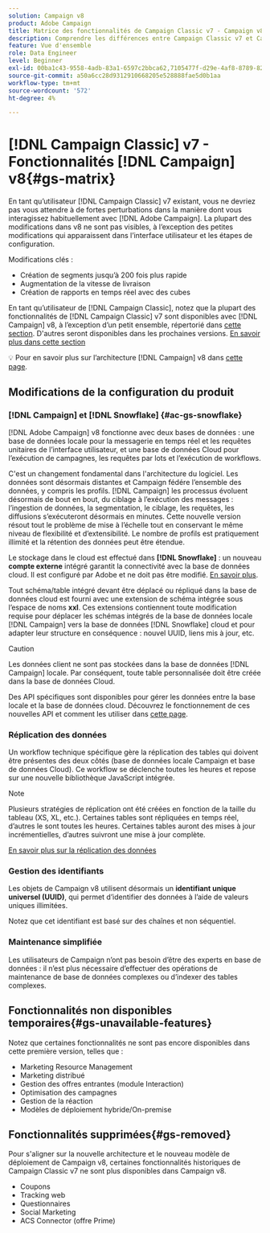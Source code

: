 ```yaml
---
solution: Campaign v8
product: Adobe Campaign
title: Matrice des fonctionnalités de Campaign Classic v7 - Campaign v8
description: Comprendre les différences entre Campaign Classic v7 et Campaign v8
feature: Vue d'ensemble
role: Data Engineer
level: Beginner
exl-id: 00ba1c43-9558-4adb-83a1-6597c2bbca62,7105477f-d29e-4af8-8789-82b4459761b0
source-git-commit: a50a6cc28d9312910668205e528888fae5d0b1aa
workflow-type: tm+mt
source-wordcount: '572'
ht-degree: 4%

---
```


# [!DNL Campaign Classic] v7 - Fonctionnalités  [!DNL Campaign] v8{#gs-matrix}

En tant qu’utilisateur [!DNL Campaign Classic] v7 existant, vous ne devriez pas vous attendre à de fortes perturbations dans la manière dont vous interagissez habituellement avec [!DNL Adobe Campaign]. La plupart des modifications dans v8 ne sont pas visibles, à l’exception des petites modifications qui apparaissent dans l’interface utilisateur et les étapes de configuration.

Modifications clés :

* Création de segments jusqu’à 200 fois plus rapide
* Augmentation de la vitesse de livraison
* Création de rapports en temps réel avec des cubes

En tant qu’utilisateur de [!DNL Campaign Classic], notez que la plupart des fonctionnalités de [!DNL Campaign Classic] v7 sont disponibles avec [!DNL Campaign] v8, à l’exception d’un petit ensemble, répertorié dans [cette section](#gs-removed). D&#39;autres seront disponibles dans les prochaines versions. [En savoir plus dans cette section](#gs-unavailable-features)

:bulb: Pour en savoir plus sur l’architecture [!DNL Campaign] v8 dans [cette page](../dev/architecture.md).

## Modifications de la configuration du produit

### [!DNL Campaign] et [!DNL Snowflake] {#ac-gs-snowflake}

[!DNL Adobe Campaign] v8 fonctionne avec deux bases de données : une base de données locale pour la messagerie en temps réel et les requêtes unitaires de l’interface utilisateur, et une base de données Cloud pour l’exécution de campagnes, les requêtes par lots et l’exécution de workflows.

C&#39;est un changement fondamental dans l&#39;architecture du logiciel. Les données sont désormais distantes et Campaign fédére l’ensemble des données, y compris les profils. [!DNL Campaign] les processus évoluent désormais de bout en bout, du ciblage à l’exécution des messages : l’ingestion de données, la segmentation, le ciblage, les requêtes, les diffusions s’exécuteront désormais en minutes. Cette nouvelle version résout tout le problème de mise à l’échelle tout en conservant le même niveau de flexibilité et d’extensibilité. Le nombre de profils est pratiquement illimité et la rétention des données peut être étendue.

Le stockage dans le cloud est effectué dans **[!DNL Snowflake]** : un nouveau **compte externe** intégré garantit la connectivité avec la base de données cloud. Il est configuré par Adobe et ne doit pas être modifié. [En savoir plus](../config/external-accounts.md).

Tout schéma/table intégré devant être déplacé ou répliqué dans la base de données cloud est fourni avec une extension de schéma intégrée sous l’espace de noms **xxl**. Ces extensions contiennent toute modification requise pour déplacer les schémas intégrés de la base de données locale [!DNL Campaign] vers la base de données [!DNL Snowflake] cloud et pour adapter leur structure en conséquence : nouvel UUID, liens mis à jour, etc.

>[!CAUTION]
>
> Les données client ne sont pas stockées dans la base de données [!DNL Campaign] locale. Par conséquent, toute table personnalisée doit être créée dans la base de données Cloud.


Des API spécifiques sont disponibles pour gérer les données entre la base locale et la base de données cloud. Découvrez le fonctionnement de ces nouvelles API et comment les utiliser dans [cette page](../dev/new-apis.md).

### Réplication des données

Un workflow technique spécifique gère la réplication des tables qui doivent être présentes des deux côtés (base de données locale Campaign et base de données Cloud). Ce workflow se déclenche toutes les heures et repose sur une nouvelle bibliothèque JavaScript intégrée.

>[!NOTE]
>
> Plusieurs stratégies de réplication ont été créées en fonction de la taille du tableau (XS, XL, etc.).
> Certaines tables sont répliquées en temps réel, d’autres le sont toutes les heures. Certaines tables auront des mises à jour incrémentielles, d’autres suivront une mise à jour complète.


[En savoir plus sur la réplication des données](../config/replication.md)

### Gestion des identifiants

Les objets de Campaign v8 utilisent désormais un **identifiant unique universel (UUID)**, qui permet d’identifier des données à l’aide de valeurs uniques illimitées.

Notez que cet identifiant est basé sur des chaînes et non séquentiel.

### Maintenance simplifiée

Les utilisateurs de Campaign n’ont pas besoin d’être des experts en base de données : il n’est plus nécessaire d’effectuer des opérations de maintenance de base de données complexes ou d’indexer des tables complexes.

## Fonctionnalités non disponibles temporaires{#gs-unavailable-features}

Notez que certaines fonctionnalités ne sont pas encore disponibles dans cette première version, telles que :

* Marketing Resource Management
* Marketing distribué
* Gestion des offres entrantes (module Interaction)
* Optimisation des campagnes
* Gestion de la réaction
* Modèles de déploiement hybride/On-premise

## Fonctionnalités supprimées{#gs-removed}

Pour s&#39;aligner sur la nouvelle architecture et le nouveau modèle de déploiement de Campaign v8, certaines fonctionnalités historiques de Campaign Classic v7 ne sont plus disponibles dans Campaign v8.

* Coupons
* Tracking web
* Questionnaires
* Social Marketing
* ACS Connector (offre Prime)

